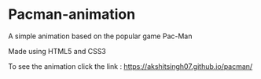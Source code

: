 # Pacman-animation

A simple animation based on the popular game Pac-Man

Made using HTML5 and CSS3

To see the animation click the link : 
https://akshitsingh07.github.io/pacman/
